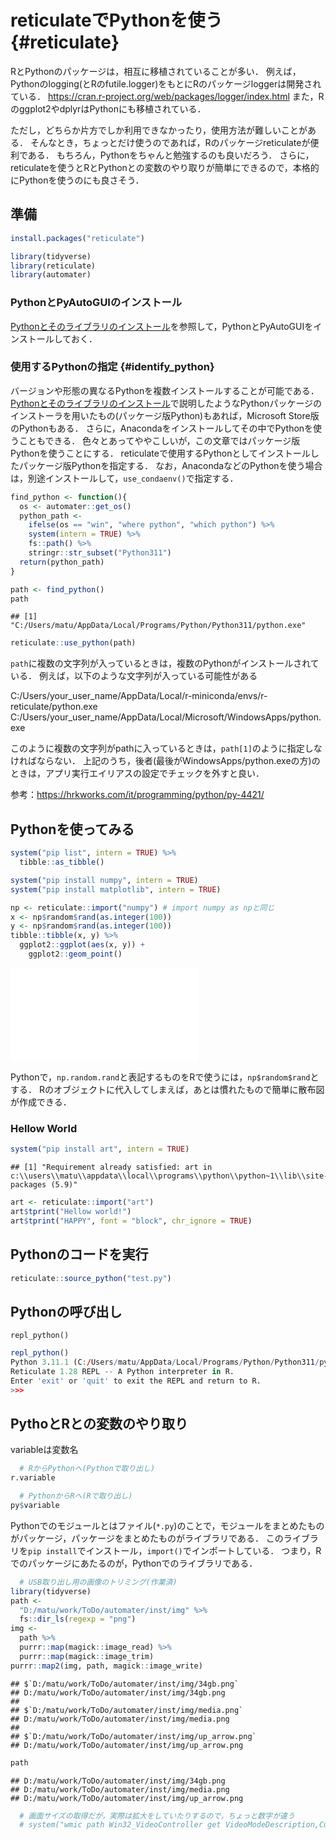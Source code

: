 # reticulateでPythonを使う {#reticulate}

RとPythonのパッケージは，相互に移植されていることが多い．
例えば，Pythonのlogging(とRのfutile.logger)をもとにRのパッケージloggerは開発されている．
https://cran.r-project.org/web/packages/logger/index.html
また，Rのggplot2やdplyrはPythonにも移植されている．

ただし，どちらか片方でしか利用できなかったり，使用方法が難しいことがある．
そんなとき，ちょっとだけ使うのであれば，Rのパッケージreticulateが便利である．
もちろん，Pythonをちゃんと勉強するのも良いだろう．
さらに，reticulateを使うとRとPythonとの変数のやり取りが簡単にできるので，本格的にPythonを使うのにも良さそう．

## 準備



```r
install.packages("reticulate")
```


```r
library(tidyverse)
library(reticulate)
library(automater)
```

### PythonとPyAutoGUIのインストール

[Pythonとそのライブラリのインストール](#install_python)を参照して，PythonとPyAutoGUIをインストールしておく．


### 使用するPythonの指定 {#identify_python}

バージョンや形態の異なるPythonを複数インストールすることが可能である．
[Pythonとそのライブラリのインストール](#install_python)で説明したようなPythonパッケージのインストーラを用いたもの(パッケージ版Python)もあれば，Microsoft Store版のPythonもある．
さらに，Anacondaをインストールしてその中でPythonを使うこともできる．
色々とあってややこしいが，この文章ではパッケージ版Pythonを使うことにする．
reticulateで使用するPythonとしてインストールしたパッケージ版Pythonを指定する．
なお，AnacondaなどのPythonを使う場合は，別途インストールして，`use_condaenv()`で指定する．


```r
find_python <- function(){
  os <- automater::get_os()
  python_path <- 
    ifelse(os == "win", "where python", "which python") %>%
    system(intern = TRUE) %>%
    fs::path() %>%
    stringr::str_subset("Python311")
  return(python_path)
}

path <- find_python()
path
```

```
## [1] "C:/Users/matu/AppData/Local/Programs/Python/Python311/python.exe"
```

```r
reticulate::use_python(path)
```

`path`に複数の文字列が入っているときは，複数のPythonがインストールされている．
例えば，以下のような文字列が入っている可能性がある

C:/Users/your_user_name/AppData/Local/r-miniconda/envs/r-reticulate/python.exe
C:/Users/your_user_name/AppData/Local/Microsoft/WindowsApps/python.exe

このように複数の文字列がpathに入っているときは，`path[1]`のように指定しなければならない．
上記のうち，後者(最後がWindowsApps/python.exeの方)のときは，アプリ実行エイリアスの設定でチェックを外すと良い．


参考：https://hrkworks.com/it/programming/python/py-4421/

## Pythonを使ってみる


```r
system("pip list", intern = TRUE) %>%
  tibble::as_tibble()

system("pip install numpy", intern = TRUE)
system("pip install matplotlib", intern = TRUE)
```


```r
np <- reticulate::import("numpy") # import numpy as npと同じ
x <- np$random$rand(as.integer(100))
y <- np$random$rand(as.integer(100))
tibble::tibble(x, y) %>%
  ggplot2::ggplot(aes(x, y)) +
    ggplot2::geom_point()
```

![](reticulate_files/figure-latex/unnamed-chunk-5-1.pdf)<!-- --> 

Pythonで，`np.random.rand`と表記するものをRで使うには，`np$random$rand`とする．
Rのオブジェクトに代入してしまえば，あとは慣れたもので簡単に散布図が作成できる．


### Hellow World


```r
system("pip install art", intern = TRUE)
```

```
## [1] "Requirement already satisfied: art in c:\\users\\matu\\appdata\\local\\programs\\python\\python~1\\lib\\site-packages (5.9)"
```


```r
art <- reticulate::import("art")
art$tprint("Hellow world!")
art$tprint("HAPPY", font = "block", chr_ignore = TRUE)
```

## Pythonのコードを実行



```r
reticulate::source_python("test.py")
```


## Pythonの呼び出し

`repl_python()`

```r
repl_python()
Python 3.11.1 (C:/Users/matu/AppData/Local/Programs/Python/Python311/python.exe)
Reticulate 1.28 REPL -- A Python interpreter in R.
Enter 'exit' or 'quit' to exit the REPL and return to R.
>>>
```

## PythoとRとの変数のやり取り

variableは変数名


```r
  # RからPythonへ(Pythonで取り出し)
r.variable

  # PythonからRへ(Rで取り出し)
py$variable
```

Pythonでのモジュールとはファイル(`*.py`)のことで，モジュールをまとめたものがパッケージ，パッケージをまとめたものがライブラリである．
このライブラリを`pip install`でインストール，`import()`でインポートしている．
つまり，Rでのパッケージにあたるのが，Pythonでのライブラリである．


<!--
  ## Pythonでのモジュール(パッケージ)のインストール
Rstudioでpythonを書く (reticulate)
https://qiita.com/Wa__a/items/42129e529cfb6c38e046

py_install()やconda_install()でパッケージがインストールできないとき
- pip でパッケージをインストール   
- pipでインストールできたpythonをreticulate::use_python()で指定
-->


<!--
```
## memo
  # pdf2docxのインストール   
pip install pdf2docx
```


```r
  # pdf2docxの読み込みでエラーになるとき
  #   reticulate::use_python()でpythonを指定
  #   pipでpdf2docxがインストールできたpythonを使う
library(reticulate)
  # reticulate::py_install("pdf2docx") エラー
  # https://anaconda.org/conda-forge/python-docx
  # reticulate::conda_install(channel = "conda-forge", packages = "python-docx")  # できたけど，pdf2docxは読み込めず
reticulate::use_python("C:/Python/Python39/python.exe")
reticulate::py_run_string("from pdf2docx import parse")
reticulate::py_run_string("pdf_file = 'D:/a.pdf'")
reticulate::py_run_string("docx_file = 'D:/a.docx'")
reticulate::py_run_string("parse(pdf_file, docx_file)")
```
-->


```r
  # USB取り出し用の画像のトリミング(作業済)
library(tidyverse)
path <- 
  "D:/matu/work/ToDo/automater/inst/img" %>%
  fs::dir_ls(regexp = "png") 
img <- 
  path %>%
  purrr::map(magick::image_read) %>%
  purrr::map(magick::image_trim)
purrr::map2(img, path, magick::image_write)
```

```
## $`D:/matu/work/ToDo/automater/inst/img/34gb.png`
## D:/matu/work/ToDo/automater/inst/img/34gb.png
## 
## $`D:/matu/work/ToDo/automater/inst/img/media.png`
## D:/matu/work/ToDo/automater/inst/img/media.png
## 
## $`D:/matu/work/ToDo/automater/inst/img/up_arrow.png`
## D:/matu/work/ToDo/automater/inst/img/up_arrow.png
```

```r
path
```

```
## D:/matu/work/ToDo/automater/inst/img/34gb.png
## D:/matu/work/ToDo/automater/inst/img/media.png
## D:/matu/work/ToDo/automater/inst/img/up_arrow.png
```



```r
  # 画面サイズの取得だが，実際は拡大をしていたりするので，ちょっと数字が違う
  # system("wmic path Win32_VideoController get VideoModeDescription,CurrentVerticalResolution,CurrentHorizontalResolution /format:value")
```

